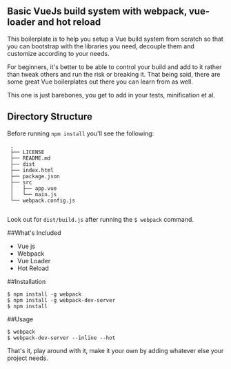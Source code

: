 ## Basic VueJs build system with webpack, vue-loader and hot reload
 
This boilerplate is to help you setup a Vue build system from scratch so that you can bootstrap with the libraries you need, decouple them and customize according to your needs.
 
 For beginners, it's better to be able to control your build and add to it rather than tweak others and run the risk or breaking it. That being said, there are some great Vue boilerplates out there you can learn from as well.
 
 This one is just barebones, you get to add in your tests, minification et al.
 
## Directory Structure 

Before running `npm install` you'll see the following:
```
 .
 ├── LICENSE
 ├── README.md
 ├── dist
 ├── index.html
 ├── package.json
 ├── src
 │   ├── app.vue
 │   └── main.js
 └── webpack.config.js
 
```

Look out for `dist/build.js` after running the `$ webpack` command.
 
##What's Included
 
 * Vue js
 * Webpack
 * Vue Loader
 * Hot Reload
 
##Installation
 
```
$ npm install -g webpack 
$ npm install -g webpack-dev-server
$ npm install
```
 ##Usage
 
```
$ webpack 
$ webpack-dev-server --inline --hot 
```

That's it, play around with it, make it your own by adding whatever else your project needs.
 